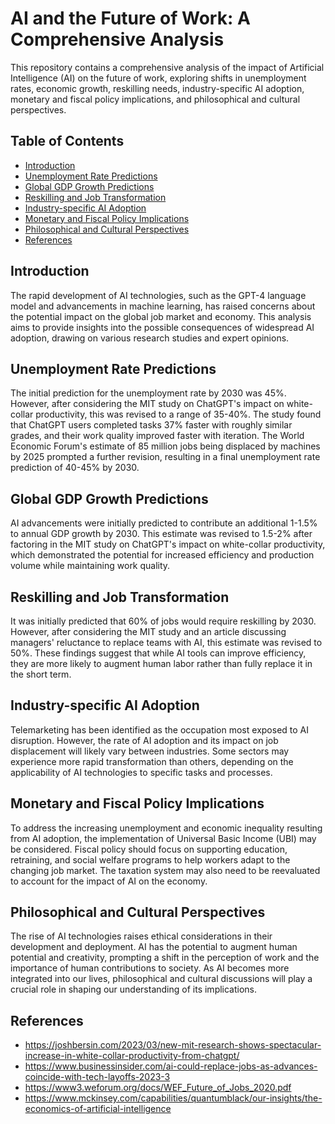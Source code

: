 # AI and the Future of Work: A Comprehensive Analysis

This repository contains a comprehensive analysis of the impact of Artificial Intelligence (AI) on the future of work, exploring shifts in unemployment rates, economic growth, reskilling needs, industry-specific AI adoption, monetary and fiscal policy implications, and philosophical and cultural perspectives.

## Table of Contents

- [Introduction](#introduction)
- [Unemployment Rate Predictions](#unemployment-rate-predictions)
- [Global GDP Growth Predictions](#global-gdp-growth-predictions)
- [Reskilling and Job Transformation](#reskilling-and-job-transformation)
- [Industry-specific AI Adoption](#industry-specific-ai-adoption)
- [Monetary and Fiscal Policy Implications](#monetary-and-fiscal-policy-implications)
- [Philosophical and Cultural Perspectives](#philosophical-and-cultural-perspectives)
- [References](#references)

## Introduction

The rapid development of AI technologies, such as the GPT-4 language model and advancements in machine learning, has raised concerns about the potential impact on the global job market and economy. This analysis aims to provide insights into the possible consequences of widespread AI adoption, drawing on various research studies and expert opinions.

## Unemployment Rate Predictions

The initial prediction for the unemployment rate by 2030 was 45%. However, after considering the MIT study on ChatGPT's impact on white-collar productivity, this was revised to a range of 35-40%. The study found that ChatGPT users completed tasks 37% faster with roughly similar grades, and their work quality improved faster with iteration. The World Economic Forum's estimate of 85 million jobs being displaced by machines by 2025 prompted a further revision, resulting in a final unemployment rate prediction of 40-45% by 2030.

## Global GDP Growth Predictions

AI advancements were initially predicted to contribute an additional 1-1.5% to annual GDP growth by 2030. This estimate was revised to 1.5-2% after factoring in the MIT study on ChatGPT's impact on white-collar productivity, which demonstrated the potential for increased efficiency and production volume while maintaining work quality.

## Reskilling and Job Transformation

It was initially predicted that 60% of jobs would require reskilling by 2030. However, after considering the MIT study and an article discussing managers' reluctance to replace teams with AI, this estimate was revised to 50%. These findings suggest that while AI tools can improve efficiency, they are more likely to augment human labor rather than fully replace it in the short term.

## Industry-specific AI Adoption

Telemarketing has been identified as the occupation most exposed to AI disruption. However, the rate of AI adoption and its impact on job displacement will likely vary between industries. Some sectors may experience more rapid transformation than others, depending on the applicability of AI technologies to specific tasks and processes.

## Monetary and Fiscal Policy Implications

To address the increasing unemployment and economic inequality resulting from AI adoption, the implementation of Universal Basic Income (UBI) may be considered. Fiscal policy should focus on supporting education, retraining, and social welfare programs to help workers adapt to the changing job market. The taxation system may also need to be reevaluated to account for the impact of AI on the economy.

## Philosophical and Cultural Perspectives

The rise of AI technologies raises ethical considerations in their development and deployment. AI has the potential to augment human potential and creativity, prompting a shift in the perception of work and the importance of human contributions to society. As AI becomes more integrated into our lives, philosophical and cultural discussions will play a crucial role in shaping our understanding of its implications.

## References

- https://joshbersin.com/2023/03/new-mit-research-shows-spectacular-increase-in-white-collar-productivity-from-chatgpt/
- https://www.businessinsider.com/ai-could-replace-jobs-as-advances-coincide-with-tech-layoffs-2023-3
- https://www3.weforum.org/docs/WEF_Future_of_Jobs_2020.pdf
- https://www.mckinsey.com/capabilities/quantumblack/our-insights/the-economics-of-artificial-intelligence
